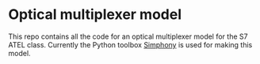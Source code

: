 # Optical multiplexer model

This repo contains all the code for an optical multiplexer model for the S7 ATEL class. Currently the Python toolbox [Simphony](https://simphonyphotonics.readthedocs.io/en/latest/index.html#) is used for making this model.